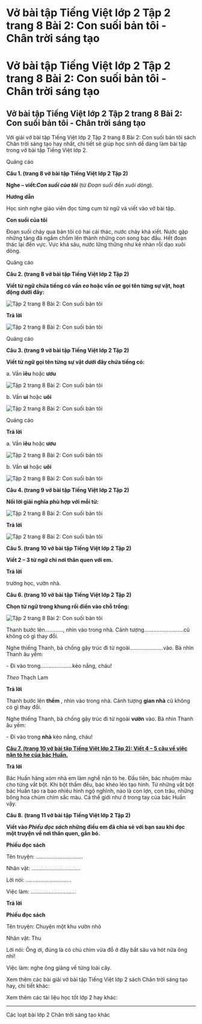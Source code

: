 # Vở bài tập Tiếng Việt lớp 2 Tập 2 trang 8 Bài 2: Con suối bản tôi - Chân trời sáng tạo

# Vở bài tập Tiếng Việt lớp 2 Tập 2 trang 8 Bài 2: Con suối bản tôi - Chân trời sáng tạo

## Vở bài tập Tiếng Việt lớp 2 Tập 2 trang 8 Bài 2: Con suối bản tôi - Chân trời sáng tạo

Với giải vở bài tập Tiếng Việt lớp 2 Tập 2 trang 8 Bài 2: Con suối bản tôi sách Chân trời sáng tạo hay nhất, chi tiết sẽ giúp học sinh dễ dàng làm bài tập trong vở bài tập Tiếng Việt lớp 2.

Quảng cáo

**Câu 1. (trang 8 vở bài tập Tiếng Việt lớp 2 Tập 2)**

**Nghe – viết:_Con suối của tôi_** (từ _Đoạn suối_ đến _xuôi dòng_).

**Hướng dẫn**

Học sinh nghe giáo viên đọc từng cụm từ ngữ và viết vào vở bài tập.

**Con suối của tôi**

Đoạn suối chảy qua bản tôi có hai cái thác, nước chảy khá xiết. Nước gặp những tảng đá ngầm chồm lên thành những con song bạc đầu. Hết đoạn thác lại đến vực. Vực khá sâu, nước lững thững như kẻ nhàn rỗi dạo xuôi dòng. 

Quảng cáo

**Câu 2. (trang 8 vở bài tập Tiếng Việt lớp 2 Tập 2)**

**Viết từ ngữ chứa tiếng có vần _eo_ hoặc vần _oe_ gọi tên từng sự vật, hoạt động dưới đây:**

![Tập 2 trang 8 Bài 2: Con suối bản tôi](https://vietjack.com/vbt-tieng-viet-2-ct/images/bai-2-con-suoi-ban-toi.png)

**Trả lời**

![Tập 2 trang 8 Bài 2: Con suối bản tôi](https://vietjack.com/vbt-tieng-viet-2-ct/images/bai-2-1-con-suoi-ban-toi.png)

Quảng cáo

**Câu 3. (trang 9 vở bài tập Tiếng Việt lớp 2 Tập 2)**

**Viết từ ngữ gọi tên từng sự vật dưới đây chứa tiếng có:**

a. Vần **iêu** hoặc **ươu**

![Tập 2 trang 8 Bài 2: Con suối bản tôi](https://vietjack.com/vbt-tieng-viet-2-ct/images/bai-2-2-con-suoi-ban-toi.png)

b. Vần **ui** hoặc **uôi**

![Tập 2 trang 8 Bài 2: Con suối bản tôi](https://vietjack.com/vbt-tieng-viet-2-ct/images/bai-2-3-con-suoi-ban-toi.png)

Quảng cáo

**Trả lời**

a. Vần **iêu** hoặc **ươu**

![Tập 2 trang 8 Bài 2: Con suối bản tôi](https://vietjack.com/vbt-tieng-viet-2-ct/images/bai-2-4-con-suoi-ban-toi.png)

b. Vần **ui** hoặc **uôi**

![Tập 2 trang 8 Bài 2: Con suối bản tôi](https://vietjack.com/vbt-tieng-viet-2-ct/images/bai-2-5-con-suoi-ban-toi.png)

**Câu 4. (trang 9 vở bài tập Tiếng Việt lớp 2 Tập 2)**

**Nối lời giải nghĩa phù hợp với mỗi từ:**

![Tập 2 trang 8 Bài 2: Con suối bản tôi](https://vietjack.com/vbt-tieng-viet-2-ct/images/bai-2-6-con-suoi-ban-toi.png)

**Trả lời**

![Tập 2 trang 8 Bài 2: Con suối bản tôi](https://vietjack.com/vbt-tieng-viet-2-ct/images/bai-2-7-con-suoi-ban-toi.png)

**Câu 5. (trang 10 vở bài tập Tiếng Việt lớp 2 Tập 2)**

**Viết 2 – 3 từ ngữ chỉ nơi thân quen với em.**

**Trả lời**

trường học, vườn nhà.

**Câu 6. (trang 10 vở bài tập Tiếng Việt lớp 2 Tập 2)**

**Chọn từ ngữ trong khung rồi điền vào chỗ trống:**

![Tập 2 trang 8 Bài 2: Con suối bản tôi](https://vietjack.com/vbt-tieng-viet-2-ct/images/bai-2-8-con-suoi-ban-toi.png)

Thanh bước lên............, nhìn vào trong nhà. Cảnh tượng..........................cũ không có gì thay đổi.

Nghe thiếng Thanh, bà chống gậy trúc đi từ ngoài......................vào. Bà nhìn Thanh âu yếm:

\- Đi vào trong.....................kẻo nắng, cháu!

_Theo_ Thạch Lam

**Trả lời**

Thanh bước lên **thềm** , nhìn vào trong nhà. Cảnh tượng **gian nhà** cũ không có gì thay đổi.

Nghe thiếng Thanh, bà chống gậy trúc đi từ ngoài **vườn** vào. Bà nhìn Thanh âu yếm:

\- Đi vào trong **nhà** kẻo nắng, cháu!

[**Câu 7. (trang 10 vở bài tập Tiếng Việt lớp 2 Tập 2): Viết 4 – 5 câu về việc nặn tò he của bác Huấn.**](https://vietjack.com/vbt-tieng-viet-2-ct/viet-4-5-cau-ve-viec-nan-to-he-cua-bac-huan-vm.jsp)

**Trả lời**

Bác Huấn hàng xóm nhà em làm nghề nặn tò he. Đầu tiên, bác nhuộm màu cho từng vắt bột. Khi bột thấm đều, bác khéo léo tạo hình. Từ những vắt bột bác Huấn tạo ra bao nhiêu hình ngộ nghĩnh, nào là con lợn, con trâu, những bông hoa chúm chím sắc màu. Cả thế giới như ở trong tay của bác Huấn vậy.

**Câu 8.** **(trang 11 vở bài tập Tiếng Việt lớp 2 Tập 2)**

**Viết vào _Phiếu đọc sách_ những điều em đã chia sẻ với bạn sau khi đọc một truyện về nơi thân quen, gắn bó.**

**Phiếu đọc sách**

Tên truyện: ...............................

Nhân vật: ................................

Lời nói: ..............................

Việc làm: ..............................

**Trả lời**

**Phiếu đọc sách**

Tên truyện: Chuyện một khu vườn nhỏ

Nhân vật: Thu

Lời nói: Ông ơi, đúng là có chú chim vừa đỗ ở đây bắt sâu và hót nữa ông nhỉ!

Việc làm: nghe ông giảng về từng loài cây.

Xem thêm các bài giải vở bài tập Tiếng Việt lớp 2 sách Chân trời sáng tạo hay, chi tiết khác:

Xem thêm các tài liệu học tốt lớp 2 hay khác:

* * *

Các loạt bài lớp 2 Chân trời sáng tạo khác
